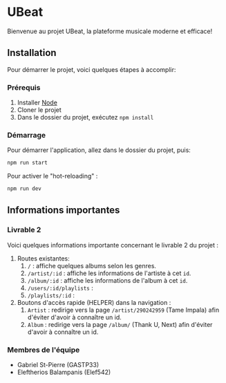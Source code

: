 # UBeat

Bienvenue au projet UBeat, la plateforme musicale moderne et efficace! 

## Installation

Pour démarrer le projet, voici quelques étapes à accomplir:

### Prérequis

1. Installer [Node](https://nodejs.org/)
2. Cloner le projet
3. Dans le dossier du projet, exécutez `npm install`

### Démarrage

Pour démarrer l'application, allez dans le dossier du projet, puis:

```bash
npm run start
```

Pour activer le "hot-reloading" :

```bash
npm run dev
```

## Informations importantes

### Livrable 2

Voici quelques informations importante concernant le livrable 2 du projet :

1. Routes existantes:
   1. `/` : affiche quelques albums selon les genres.
   2. `/artist/:id` : affiche les informations de l'artiste à cet `id`.
   4. `/album/:id` : affiche les informations de l'album à cet `id`.
   6. `/users/:id/playlists` : 
   7. `/playlists/:id` : 
2. Boutons d'accès rapide (HELPER) dans la navigation :
   1. `Artist` : redirige vers la page `/artist/290242959` (Tame Impala) afin d'éviter d'avoir à connaître un id.
   2. `Album` : redirige vers la page `/album/` (Thank U, Next) afin d'éviter d'avoir à connaître un id.
   
### Membres de l'équipe

* Gabriel St-Pierre (GASTP33)
* Eleftherios Balampanis (Elef542)
